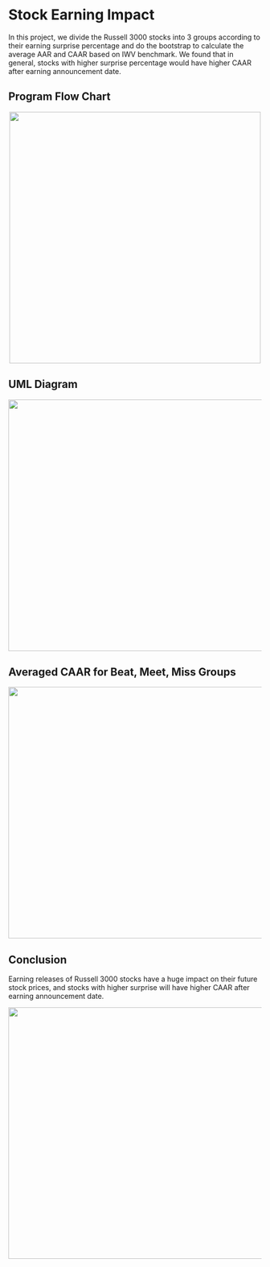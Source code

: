 # Stock Earning Impact

In this project, we divide the Russell 3000 stocks into 3 groups according to their earning surprise percentage and do the bootstrap to calculate the average AAR and CAAR based on IWV benchmark. We found that in general, stocks with higher surprise percentage would have higher CAAR after earning announcement date.

## Program Flow Chart

<div align=center><img width="500" height="500" src="https://user-images.githubusercontent.com/98775790/174504948-3997761f-61d8-46b8-8cfd-6a13c370ba35.png"/></div>

## UML Diagram


<div align=center><img width="700" height="500" src="https://user-images.githubusercontent.com/98775790/174504997-046e264a-558b-407b-b9d1-25c76ba20020.png"/></div>

## Averaged CAAR for Beat, Meet, Miss Groups


<div align=center><img width="700" height="500" src="https://user-images.githubusercontent.com/98775790/174505057-3a386e8e-4181-4ce8-a2d2-ea8f1f7f0a93.png"/></div>


## Conclusion

Earning releases of Russell 3000 stocks have a huge impact on their future stock prices, and stocks with higher surprise will have higher CAAR after earning announcement date.

<div align=center><img width="700" height="500" src="https://user-images.githubusercontent.com/98775790/174505104-0e8ed909-c119-4896-9334-3476f27cc1ab.png"/></div>






